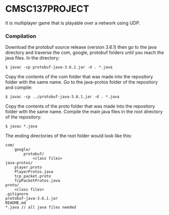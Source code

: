 # CMSC137PROJECT
It is multiplayer game that is playable over a network using UDP. 

### Compilation
Download the protobuf source release (version 3.6.1) then go to the java directory and traverse the com, google, protobuf folders until you reach the java files. In the directory:

```
$ javac -cp protobuf-java-3.6.1.jar -d . *.java
```

Copy the contents of the com folder that was made into the repository folder with the same name.
Go to the java-protos folder of the repository and compile:

```
$ javac -cp ../protobuf-java-3.6.1.jar -d . *.java
```

Copy the contents of the proto folder that was made into the repository folder with the same name.
Compile the main java files in the root directory of the repository:

```
$ javac *.java
```

The ending directories of the root folder would look like this:

```
com/
    google/
        protobuf/
            <class files>
java-protos/
    player.proto
    PlayerProtos.java
    tcp_packet.proto
    TcpPacketProtos.java
proto/
    <class files>
.gitignore
protobuf-java-3.6.1.jar
README.md
*.java // all java files needed
